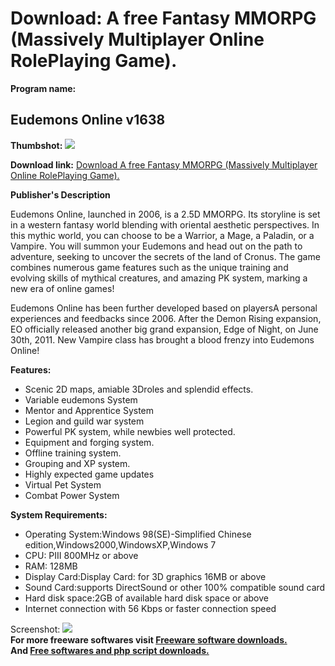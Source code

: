 # Download: A free Fantasy MMORPG (Massively Multiplayer Online RolePlaying Game).

**Program name:**

## Eudemons Online v1638

  
**Thumbshot:** ![](http://www.freewarefiles.com/screenshot/eudemons2_md.jpg)   
  
**Download link:** [Download A free Fantasy MMORPG (Massively Multiplayer Online RolePlaying Game).](http://freesoftwares.boysofts.com/Eudemons-Online_program_32570.html)  
  


**Publisher's Description**  
  


Eudemons Online, launched in 2006, is a 2.5D MMORPG. Its storyline is set in a western fantasy world blending with oriental aesthetic perspectives. In this mythic world, you can choose to be a Warrior, a Mage, a Paladin, or a Vampire. You will summon your Eudemons and head out on the path to adventure, seeking to uncover the secrets of the land of Cronus. The game combines numerous game features such as the unique training and evolving skills of mythical creatures, and amazing PK system, marking a new era of online games! 

Eudemons Online has been further developed based on playersA personal experiences and feedbacks since 2006. After the Demon Rising expansion, EO officially released another big grand expansion, Edge of Night, on June 30th, 2011. New Vampire class has brought a blood frenzy into Eudemons Online! 

**Features:**

  * Scenic 2D maps, amiable 3Droles and splendid effects. 
  * Variable eudemons System 
  * Mentor and Apprentice System 
  * Legion and guild war system 
  * Powerful PK system, while newbies well protected. 
  * Equipment and forging system. 
  * Offline training system. 
  * Grouping and XP system. 
  * Highly expected game updates 
  * Virtual Pet System 
  * Combat Power System 

**System Requirements:**

  * Operating System:Windows 98(SE)-Simplified Chinese edition,Windows2000,WindowsXP,Windows 7 
  * CPU: PIII 800MHz or above 
  * RAM: 128MB 
  * Display Card:Display Card: for 3D graphics 16MB or above 
  * Sound Card:supports DirectSound or other 100% compatible sound card 
  * Hard disk space:2GB of available hard disk space or above 
  * Internet connection with 56 Kbps or faster connection speed 

  
  
Screenshot: ![](http://www.freewarefiles.com/screenshot/eudemons2.jpg)   
**For more freeware softwares visit [Freeware software downloads.](http://freesoftwares.boysofts.com/)**   
**And [Free softwares and php script downloads.](http://www.boysofts.com/)**
